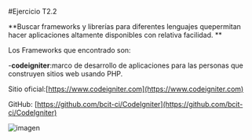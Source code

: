 #Ejercicio T2.2

**Buscar frameworks y librerías para diferentes lenguajes quepermitan hacer aplicaciones altamente disponibles con relativa facilidad. **

Los Frameworks que encontrado son:

-**codeigniter**:marco de desarrollo de aplicaciones para las personas que construyen sitios web usando PHP.

Sitio oficial:[https://www.codeigniter.com](https://www.codeigniter.com)

GitHub: [https://github.com/bcit-ci/CodeIgniter](https://github.com/bcit-ci/CodeIgniter) 

![imagen](http://www.jlaya.com/wp-content/uploads/code.png)
